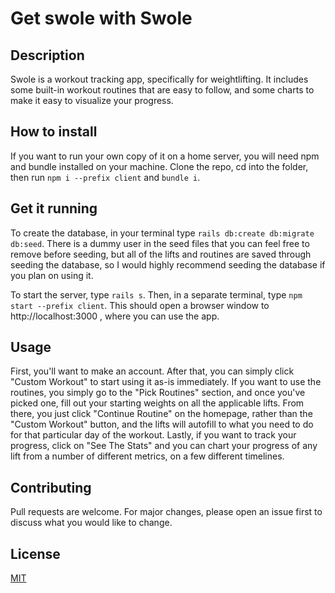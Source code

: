 # Get swole with Swole

## Description

Swole is a workout tracking app, specifically for weightlifting. It includes some built-in workout routines that are easy to follow, and some charts to make it easy to visualize your progress.

## How to install

If you want to run your own copy of it on a home server, you will need npm and bundle installed on your machine.
Clone the repo, cd into the folder, then run `npm i --prefix client` and `bundle i`.

## Get it running

To create the database, in your terminal type `rails db:create db:migrate db:seed`. There is a dummy user in the seed files that you can feel free to remove before seeding, but all of the lifts and routines are saved through seeding the database, so I would highly recommend seeding the database if you plan on using it.

To start the server, type `rails s`. Then, in a separate terminal, type `npm start --prefix client`. This should open a browser window to http://localhost:3000 , where you can use the app.

## Usage

First, you'll want to make an account. After that, you can simply click "Custom Workout" to start using it as-is immediately. If you want to use the routines, you simply go to the "Pick Routines" section, and once you've picked one, fill out your starting weights on all the applicable lifts.
From there, you just click "Continue Routine" on the homepage, rather than the "Custom Workout" button, and the lifts will autofill to what you need to do for that particular day of the workout.
Lastly, if you want to track your progress, click on "See The Stats" and you can chart your progress of any lift from a number of different metrics, on a few different timelines.

## Contributing

Pull requests are welcome. For major changes, please open an issue first to discuss what you would like to change.

## License

[MIT](https://choosealicense.com/licenses/mit/)
